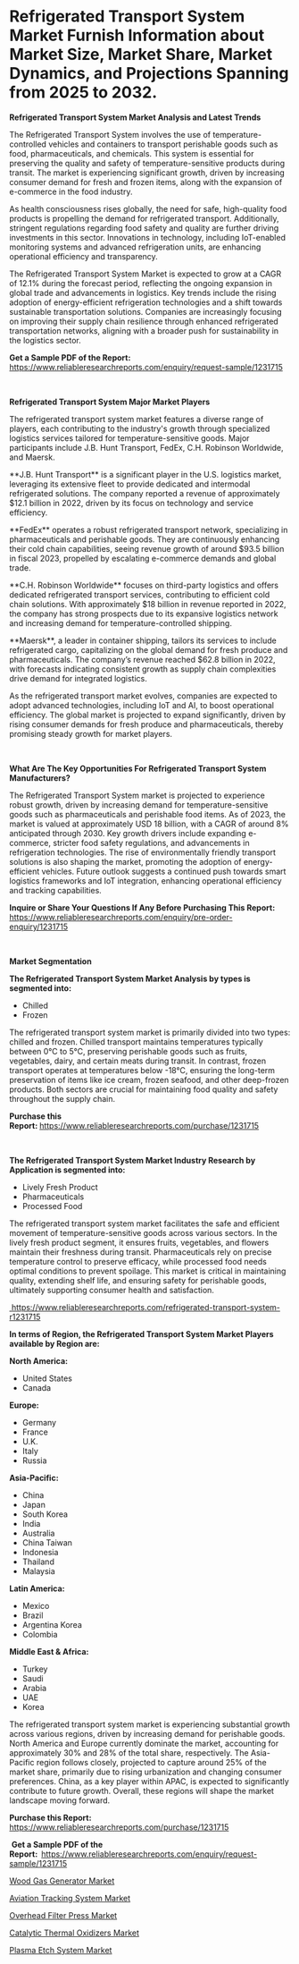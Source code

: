<p><h1>Refrigerated Transport System Market Furnish Information about Market Size, Market Share, Market Dynamics, and Projections Spanning from 2025 to 2032.</h1></p><p><strong>Refrigerated Transport System Market Analysis and Latest Trends</strong></p>
<p><p>The Refrigerated Transport System involves the use of temperature-controlled vehicles and containers to transport perishable goods such as food, pharmaceuticals, and chemicals. This system is essential for preserving the quality and safety of temperature-sensitive products during transit. The market is experiencing significant growth, driven by increasing consumer demand for fresh and frozen items, along with the expansion of e-commerce in the food industry.</p><p>As health consciousness rises globally, the need for safe, high-quality food products is propelling the demand for refrigerated transport. Additionally, stringent regulations regarding food safety and quality are further driving investments in this sector. Innovations in technology, including IoT-enabled monitoring systems and advanced refrigeration units, are enhancing operational efficiency and transparency.</p><p>The Refrigerated Transport System Market is expected to grow at a CAGR of 12.1% during the forecast period, reflecting the ongoing expansion in global trade and advancements in logistics. Key trends include the rising adoption of energy-efficient refrigeration technologies and a shift towards sustainable transportation solutions. Companies are increasingly focusing on improving their supply chain resilience through enhanced refrigerated transportation networks, aligning with a broader push for sustainability in the logistics sector.</p></p>
<p><strong>Get a Sample PDF of the Report:&nbsp;</strong> <a href="https://www.reliableresearchreports.com/enquiry/request-sample/1231715?utm_campaign=83&utm_medium=2&utm_source=Github&utm_content=ia&utm_term=21022025&utm_id=refrigerated-transport-system">https://www.reliableresearchreports.com/enquiry/request-sample/1231715</a></p>
<p>&nbsp;</p>
<p><strong>Refrigerated Transport System Major Market Players</strong></p>
<p><p>The refrigerated transport system market features a diverse range of players, each contributing to the industry's growth through specialized logistics services tailored for temperature-sensitive goods. Major participants include J.B. Hunt Transport, FedEx, C.H. Robinson Worldwide, and Maersk.</p><p>**J.B. Hunt Transport** is a significant player in the U.S. logistics market, leveraging its extensive fleet to provide dedicated and intermodal refrigerated solutions. The company reported a revenue of approximately $12.1 billion in 2022, driven by its focus on technology and service efficiency.</p><p>**FedEx** operates a robust refrigerated transport network, specializing in pharmaceuticals and perishable goods. They are continuously enhancing their cold chain capabilities, seeing revenue growth of around $93.5 billion in fiscal 2023, propelled by escalating e-commerce demands and global trade.</p><p>**C.H. Robinson Worldwide** focuses on third-party logistics and offers dedicated refrigerated transport services, contributing to efficient cold chain solutions. With approximately $18 billion in revenue reported in 2022, the company has strong prospects due to its expansive logistics network and increasing demand for temperature-controlled shipping.</p><p>**Maersk**, a leader in container shipping, tailors its services to include refrigerated cargo, capitalizing on the global demand for fresh produce and pharmaceuticals. The company’s revenue reached $62.8 billion in 2022, with forecasts indicating consistent growth as supply chain complexities drive demand for integrated logistics.</p><p>As the refrigerated transport market evolves, companies are expected to adopt advanced technologies, including IoT and AI, to boost operational efficiency. The global market is projected to expand significantly, driven by rising consumer demands for fresh produce and pharmaceuticals, thereby promising steady growth for market players.</p></p>
<p>&nbsp;</p>
<p><strong>What Are The Key Opportunities For Refrigerated Transport System Manufacturers?</strong></p>
<p><p>The Refrigerated Transport System market is projected to experience robust growth, driven by increasing demand for temperature-sensitive goods such as pharmaceuticals and perishable food items. As of 2023, the market is valued at approximately USD 18 billion, with a CAGR of around 8% anticipated through 2030. Key growth drivers include expanding e-commerce, stricter food safety regulations, and advancements in refrigeration technologies. The rise of environmentally friendly transport solutions is also shaping the market, promoting the adoption of energy-efficient vehicles. Future outlook suggests a continued push towards smart logistics frameworks and IoT integration, enhancing operational efficiency and tracking capabilities.</p></p>
<p><strong>Inquire or Share Your Questions If Any Before Purchasing This Report:</strong> <a href="https://www.reliableresearchreports.com/enquiry/pre-order-enquiry/1231715?utm_campaign=83&utm_medium=2&utm_source=Github&utm_content=ia&utm_term=21022025&utm_id=refrigerated-transport-system">https://www.reliableresearchreports.com/enquiry/pre-order-enquiry/1231715</a></p>
<p>&nbsp;</p>
<p><strong>Market Segmentation</strong></p>
<p><strong>The Refrigerated Transport System Market Analysis by types is segmented into:</strong></p>
<p><ul><li>Chilled</li><li>Frozen</li></ul></p>
<p><p>The refrigerated transport system market is primarily divided into two types: chilled and frozen. Chilled transport maintains temperatures typically between 0°C to 5°C, preserving perishable goods such as fruits, vegetables, dairy, and certain meats during transit. In contrast, frozen transport operates at temperatures below -18°C, ensuring the long-term preservation of items like ice cream, frozen seafood, and other deep-frozen products. Both sectors are crucial for maintaining food quality and safety throughout the supply chain.</p></p>
<p><strong>Purchase this Report:&nbsp;</strong><a href="https://www.reliableresearchreports.com/purchase/1231715?utm_campaign=83&utm_medium=2&utm_source=Github&utm_content=ia&utm_term=21022025&utm_id=refrigerated-transport-system">https://www.reliableresearchreports.com/purchase/1231715</a></p>
<p>&nbsp;</p>
<p><strong>The Refrigerated Transport System Market Industry Research by Application is segmented into:</strong></p>
<p><ul><li>Lively Fresh Product</li><li>Pharmaceuticals</li><li>Processed Food</li></ul></p>
<p><p>The refrigerated transport system market facilitates the safe and efficient movement of temperature-sensitive goods across various sectors. In the lively fresh product segment, it ensures fruits, vegetables, and flowers maintain their freshness during transit. Pharmaceuticals rely on precise temperature control to preserve efficacy, while processed food needs optimal conditions to prevent spoilage. This market is critical in maintaining quality, extending shelf life, and ensuring safety for perishable goods, ultimately supporting consumer health and satisfaction.</p></p>
<p><a href="https://www.reliableresearchreports.com/refrigerated-transport-system-r1231715?utm_campaign=83&utm_medium=2&utm_source=Github&utm_content=ia&utm_term=21022025&utm_id=refrigerated-transport-system">&nbsp;https://www.reliableresearchreports.com/refrigerated-transport-system-r1231715</a></p>
<p><strong>In terms of Region, the Refrigerated Transport System Market Players available by Region are:</strong></p>
<p>
    <p> <strong> North America: </strong>
        <ul>
            <li>United States</li>
            <li>Canada</li>
        </ul>
        </p> 
    <p> <strong> Europe: </strong>
        <ul>
            <li>Germany</li>
            <li>France</li>
            <li>U.K.</li>
            <li>Italy</li>
            <li>Russia</li>
        </ul>
        </p> 
    <p> <strong> Asia-Pacific: </strong>
        <ul>
            <li>China</li>
            <li>Japan</li>
            <li>South Korea</li>
            <li>India</li>
            <li>Australia</li>
            <li>China Taiwan</li>
            <li>Indonesia</li>
            <li>Thailand</li>
            <li>Malaysia</li>
        </ul>
        </p> 
    <p> <strong> Latin America: </strong>
        <ul>
            <li>Mexico</li>
            <li>Brazil</li>
            <li>Argentina Korea</li>
            <li>Colombia</li>
        </ul>
        </p> 
    <p> <strong> Middle East & Africa: </strong>
        <ul>
            <li>Turkey</li>
            <li>Saudi</li>
            <li>Arabia</li>
            <li>UAE</li>
            <li>Korea</li>
        </ul>
    </p>
    </p>
<p><p>The refrigerated transport system market is experiencing substantial growth across various regions, driven by increasing demand for perishable goods. North America and Europe currently dominate the market, accounting for approximately 30% and 28% of the total share, respectively. The Asia-Pacific region follows closely, projected to capture around 25% of the market share, primarily due to rising urbanization and changing consumer preferences. China, as a key player within APAC, is expected to significantly contribute to future growth. Overall, these regions will shape the market landscape moving forward.</p></p>
<p><strong>Purchase this Report: </strong><a href="https://www.reliableresearchreports.com/purchase/1231715?utm_campaign=83&utm_medium=2&utm_source=Github&utm_content=ia&utm_term=21022025&utm_id=refrigerated-transport-system">https://www.reliableresearchreports.com/purchase/1231715</a></p>
<p>&nbsp;<strong>Get a Sample PDF of the Report:&nbsp;&nbsp;</strong><a href="https://www.reliableresearchreports.com/enquiry/request-sample/1231715?utm_campaign=83&utm_medium=2&utm_source=Github&utm_content=ia&utm_term=21022025&utm_id=refrigerated-transport-system">https://www.reliableresearchreports.com/enquiry/request-sample/1231715</a></p>
<p><strong></strong></p>
<p><p><a href="https://github.com/ccreola81/Market-Research-Report-List-1/blob/main/wood-gas-generator-market.md?utm_campaign=83&utm_medium=2&utm_source=Github&utm_content=ia&utm_term=21022025&utm_id=refrigerated-transport-system">Wood Gas Generator Market</a></p><p><a href="https://github.com/guneycigdem35/Market-Research-Report-List-5/blob/main/aviation-tracking-system-market.md?utm_campaign=83&utm_medium=2&utm_source=Github&utm_content=ia&utm_term=21022025&utm_id=refrigerated-transport-system">Aviation Tracking System Market</a></p><p><a href="https://github.com/ajconndra/Market-Research-Report-List-1/blob/main/overhead-filter-press-market.md?utm_campaign=83&utm_medium=2&utm_source=Github&utm_content=ia&utm_term=21022025&utm_id=refrigerated-transport-system">Overhead Filter Press Market</a></p><p><a href="https://github.com/denuetkachci/Market-Research-Report-List-1/blob/main/catalytic-thermal-oxidizers-market.md?utm_campaign=83&utm_medium=2&utm_source=Github&utm_content=ia&utm_term=21022025&utm_id=refrigerated-transport-system">Catalytic Thermal Oxidizers Market</a></p><p><a href="https://github.com/Krish2023na/Market-Research-Report-List-7/blob/main/plasma-etch-system-market.md?utm_campaign=83&utm_medium=2&utm_source=Github&utm_content=ia&utm_term=21022025&utm_id=refrigerated-transport-system">Plasma Etch System Market</a></p></p>